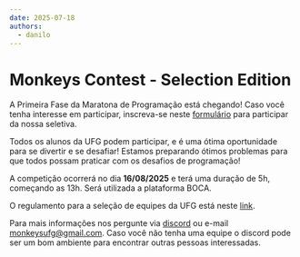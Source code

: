 ```yaml
---
date: 2025-07-18
authors:
  - danilo
---
```


# Monkeys Contest - Selection Edition

A Primeira Fase da Maratona de Programação está chegando! Caso você tenha interesse em participar, inscreva-se neste <a href="https://forms.gle/sV4tqhoFtLNCHdn2A" target="_blank">formulário</a> para participar da nossa seletiva. 

Todos os alunos da UFG podem participar, e é uma ótima oportunidade para se divertir e se desafiar! Estamos preparando ótimos problemas para que todos possam praticar com os desafios de programação!

A competição ocorrerá no dia **16/08/2025** e terá uma duração de 5h, começando as 13h. Será utilizada a plataforma BOCA.

O regulamento para a seleção de equipes da UFG está neste <a href="https://docs.google.com/document/d/1SfKKVgac8tF47KZX6KhKhsae8fy0W0VXTtImtRUFmt8/edit?tab=t.0#heading=h.l8wi0e5upyha" target="_blank">link</a>.

Para mais informações nos pergunte via <a href="https://discord.com/invite/fVy39w4nNv" target="_blank">discord</a> ou e-mail [monkeysufg@gmail.com](mailto:monkeysufg@gmail.com). Caso você não tenha uma equipe o discord pode ser um bom ambiente para encontrar outras pessoas interessadas.

